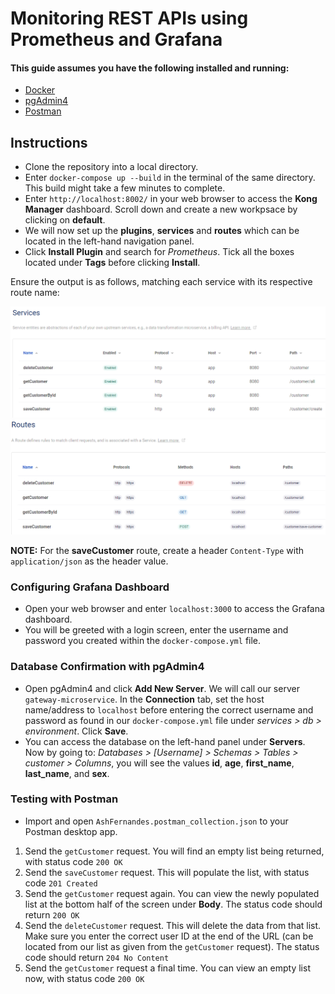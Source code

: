 # Monitoring REST APIs using Prometheus and Grafana 

#### This guide assumes you have the following installed and running:
* [Docker](https://www.docker.com/products/docker-desktop/)
* [pgAdmin4](https://www.pgadmin.org/download/)
* [Postman](https://www.postman.com/downloads/)

## Instructions 
- Clone the repository into a local directory.
- Enter ``docker-compose up --build`` in the terminal of the same directory. This build might take a few minutes to complete.
- Enter ``http://localhost:8002/`` in your web browser to access the **Kong Manager** dashboard. Scroll down and create a new workpsace by clicking on **default**.
- We will now set up the **plugins**, **services** and **routes** which can be located in the left-hand navigation panel. 
- Click **Install Plugin** and search for *Prometheus*. Tick all the boxes located under **Tags** before clicking **Install**.

Ensure the output is as follows, matching each service with its respective route name:

![services](https://github.com/AshFernandes-IW/Microservice-API-Gateway-Database/blob/master/img/service.png)
![routes](https://github.com/AshFernandes-IW/Microservice-API-Gateway-Database/blob/master/img/route.png)

**NOTE:** For the **saveCustomer** route, create a header ``Content-Type`` with ``application/json`` as the header value.

### Configuring Grafana Dashboard
- Open your web browser and enter ``localhost:3000`` to access the Grafana dashboard.
- You will be greeted with a login screen, enter the username and password you created within the ``docker-compose.yml`` file.

### Database Confirmation with pgAdmin4
- Open pgAdmin4 and click **Add New Server**. We will call our server ``gateway-microservice``. In the **Connection** tab, set the host name/address to ``localhost`` before entering the correct username and password as found in our ``docker-compose.yml`` file under *services > db > environment*. Click **Save**.
- You can access the database on the left-hand panel under **Servers**.
Now by going to: *Databases > [Username] > Schemas > Tables > customer > Columns*, you will see the values **id**, **age**, **first_name**, **last_name**, and **sex**.

### Testing with Postman
- Import and open ``AshFernandes.postman_collection.json`` to your Postman desktop app.
1. Send the ``getCustomer`` request. You will find an empty list being returned, with status code ``200 OK``
2. Send the ``saveCustomer`` request. This will populate the list, with status code ``201 Created``
3. Send the ``getCustomer`` request again. You can view the newly populated list at the bottom half of the screen under **Body**. The status code should return ``200 OK``
4. Send the ``deleteCustomer`` request. This will delete the data from that list. Make sure you enter the correct user ID at the end of the URL (can be located from our list as given from the ``getCustomer`` request). The status code should return ``204 No Content``
5. Send the ``getCustomer`` request a final time. You can view an empty list now, with status code ``200 OK``
